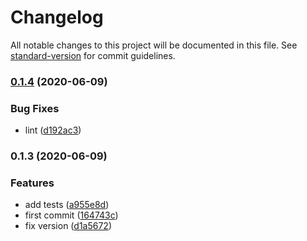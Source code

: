 # Changelog

All notable changes to this project will be documented in this file. See [standard-version](https://github.com/conventional-changelog/standard-version) for commit guidelines.

### [0.1.4](https://github.com/avatarsolucoes/rollcolumn-react/compare/v0.1.3...v0.1.4) (2020-06-09)


### Bug Fixes

* lint ([d192ac3](https://github.com/avatarsolucoes/rollcolumn-react/commit/d192ac32bce3e8d3d50f13ff729f9aa4fb044697))

### 0.1.3 (2020-06-09)


### Features

* add tests ([a955e8d](https://github.com/avatarsolucoes/rollcolumn-react/commit/a955e8d3127109e3bb4c001d16303df8b24d6296))
* first commit ([164743c](https://github.com/avatarsolucoes/rollcolumn-react/commit/164743cc372f5912e826a7dec5a599a8f7c49735))
* fix version ([d1a5672](https://github.com/avatarsolucoes/rollcolumn-react/commit/d1a5672a930d3f2c9822767f53aef34246ab6962))
